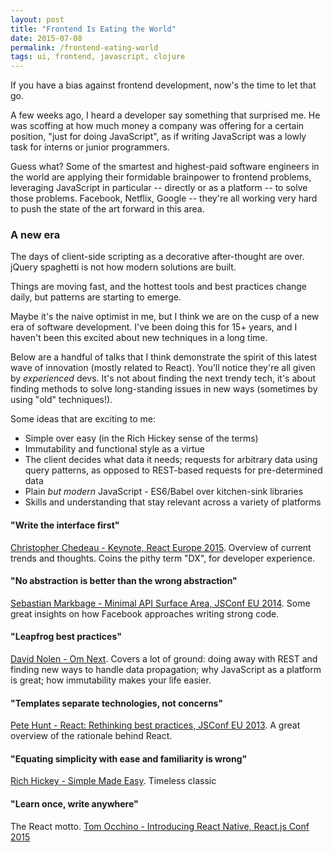 ```yaml
---
layout: post
title: "Frontend Is Eating the World"
date: 2015-07-08
permalink: /frontend-eating-world
tags: ui, frontend, javascript, clojure
---
```


If you have a bias against frontend development, now's the time to let that go.

A few weeks ago, I heard a developer say something that surprised me. He was scoffing at how much money a company was offering for a certain position, "just for doing JavaScript", as if writing JavaScript was a lowly task for interns or junior programmers.

Guess what? Some of the smartest and highest-paid software engineers in the world are applying their formidable brainpower to frontend problems, leveraging JavaScript in particular -- directly or as a platform -- to solve those problems. Facebook, Netflix, Google -- they're all working very hard to push the state of the art forward in this area.

### A new era

The days of client-side scripting as a decorative after-thought are over. jQuery spaghetti is not how modern solutions are built.

Things are moving fast, and the hottest tools and best practices change daily, but patterns are starting to emerge.

Maybe it's the naive optimist in me, but I think we are on the cusp of a new era of software development. I've been doing this for 15+ years, and I haven't been this excited about new techniques in a long time.

Below are a handful of talks that I think demonstrate the spirit of this latest wave of innovation (mostly related to React). You'll notice they're all given by _experienced_ devs. It's not about finding the next trendy tech, it's about finding methods to solve long-standing issues in new ways (sometimes by using "old" techniques!).

Some ideas that are exciting to me:

* Simple over easy (in the Rich Hickey sense of the terms)
* Immutability and functional style as a virtue
* The client decides what data it needs; requests for arbitrary data using query patterns, as opposed to REST-based requests for pre-determined data
* Plain _but modern_ JavaScript - ES6/Babel over kitchen-sink libraries
* Skills and understanding that stay relevant across a variety of platforms

#### "Write the interface first"

[Christopher Chedeau - Keynote, React Europe 2015](https://www.youtube.com/watch?v=PAA9O4E1IM4). Overview of current trends and thoughts. Coins the pithy term "DX", for developer experience. 

#### "No abstraction is better than the wrong abstraction"

[Sebastian Markbage - Minimal API Surface Area, JSConf EU 2014](https://www.youtube.com/watch?v=4anAwXYqLG8). Some great insights on how Facebook approaches writing strong code.

#### "Leapfrog best practices"

[David Nolen - Om Next](https://www.youtube.com/watch?v=ByNs9TG30E8). Covers a lot of ground: doing away with REST and finding new ways to handle data propagation; why JavaScript as a platform is great; how immutability makes your life easier.

#### "Templates separate technologies, not concerns"

[Pete Hunt - React: Rethinking best practices, JSConf EU 2013](https://www.youtube.com/watch?v=x7cQ3mrcKaY). A great overview of the rationale behind React.


#### "Equating simplicity with ease and familiarity is wrong"

[Rich Hickey - Simple Made Easy](http://www.infoq.com/presentations/Simple-Made-Easy). Timeless classic

#### "Learn once, write anywhere"

The React motto. [Tom Occhino - Introducing React Native, React.js Conf 2015](https://www.youtube.com/watch?v=KVZ-P-ZI6W4&feature=youtu.be&t=28m30s)
